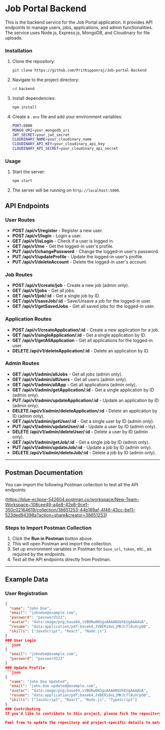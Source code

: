 # Job Portal Backend

This is the backend service for the Job Portal application. It provides API endpoints to manage users, jobs, applications, and admin functionalities. The service uses Node.js, Express.js, MongoDB, and Cloudinary for file uploads.

### Installation

1. Clone the repository:

    ```bash
    git clone https://github.com/Prithipponraj/Job-portal-Backend
    ```

2. Navigate to the project directory:

    ```bash
    cd backend
    ```

3. Install dependencies:

    ```bash
    npm install
    ```

4. Create a `.env` file and add your environment variables:

    ```bash
    PORT=5000
    MONGO_URI=your_mongodb_uri
    JWT_SECRET=your_jwt_secret
    CLOUDINARY_NAME=your_cloudinary_name
    CLOUDINARY_API_KEY=your_cloudinary_api_key
    CLOUDINARY_API_SECRET=your_cloudinary_api_secret
    ```

### Usage

1. Start the server:

    ```bash
    npm start
    ```

2. The server will be running on `http://localhost:5000`.

## API Endpoints

### User Routes
- **POST /api/v1/register** - Register a new user.
- **POST /api/v1/login** - Login a user.
- **GET /api/v1/isLogin** - Check if a user is logged in.
- **GET /api/v1/me** - Get the logged-in user's profile.
- **PUT /api/v1/changePassword** - Change the logged-in user's password.
- **PUT /api/v1/updateProfile** - Update the logged-in user's profile.
- **PUT /api/v1/deleteAccount** - Delete the logged-in user's account.

### Job Routes
- **POST /api/v1/create/job** - Create a new job (admin only).
- **GET /api/v1/jobs** - Get all jobs.
- **GET /api/v1/job/:id** - Get a single job by ID.
- **GET /api/v1/saveJob/:id** - Save/Unsave a job for the logged-in user.
- **GET /api/v1/getSavedJobs** - Get all saved jobs for the logged-in user.

### Application Routes
- **POST /api/v1/createApplication/:id** - Create a new application for a job.
- **GET /api/v1/singleApplication/:id** - Get a single application by ID.
- **GET /api/v1/getAllApplication** - Get all applications for the logged-in user.
- **DELETE /api/v1/deleteApplication/:id** - Delete an application by ID.

### Admin Routes
- **GET /api/v1/admin/allJobs** - Get all jobs (admin only).
- **GET /api/v1/admin/allUsers** - Get all users (admin only).
- **GET /api/v1/admin/allApp** - Get all applications (admin only).
- **GET /api/v1/admin/getApplication/:id** - Get a single application by ID (admin only).
- **PUT /api/v1/admin/updateApplication/:id** - Update an application by ID (admin only).
- **DELETE /api/v1/admin/deleteApplication/:id** - Delete an application by ID (admin only).
- **GET /api/v1/admin/getUser/:id** - Get a single user by ID (admin only).
- **PUT /api/v1/admin/updateUser/:id** - Update a user by ID (admin only).
- **DELETE /api/v1/admin/deleteUser/:id** - Delete a user by ID (admin only).
- **GET /api/v1/admin/getJob/:id** - Get a single job by ID (admin only).
- **PUT /api/v1/admin/updateJob/:id** - Update a job by ID (admin only).
- **DELETE /api/v1/admin/deleteJob/:id** - Delete a job by ID (admin only).

---

## Postman Documentation

You can import the following Postman collection to test all the API endpoints:

(https://blue-eclipse-542604.postman.co/workspace/New-Team-Workspace~108cee49-a4e8-42e8-9ce1-350c02164619/collection/38651253-44b169af-4f46-43cc-be11-523ded94398a?action=share&creator=38651253)

### Steps to Import Postman Collection
1. Click the **Run in Postman** button above.
2. This will open Postman and import the collection.
3. Set up environment variables in Postman for `base_url`, `token`, etc., as required by the endpoints.
4. Test all the API endpoints directly from Postman.

---

## Example Data

### User Registration
```json
{
  "name": "John Doe",
  "email": "johndoe@example.com",
  "password": "password123",
  "avatar": "data:image/png;base64,iVBORw0KGgoAAAANSUhEUgAAAAUA",
  "resume": "data:application/pdf;base64,JVBERi0xLjMKJcTl8uXrpO0",
  "skills": ["JavaScript", "React", "Node.js"]
}
### User Login
```json
{
  "email": "johndoe@example.com",
  "password": "password123"
}
### Update Profile
```json
{
  "name": "John Doe Updated",
  "email": "john.doe.updated@example.com",
  "avatar": "data:image/png;base64,iVBORw0KGgoAAAANSUhEUgAAAAUA",
  "resume": "data:application/pdf;base64,JVBERi0xLjMKJcTl8uXrpO0",
  "skills": ["JavaScript", "React", "Node.js", "TypeScript"]
}
### Contributing
If you'd like to contribute to this project, please fork the repository and submit a pull request. Ensure that your code follows the existing style and includes tests for new features.

Feel free to update the repository and project-specific details to match your actual setup. This will help other developers (or yourself in the future) understand the structure and purpose of your project!


